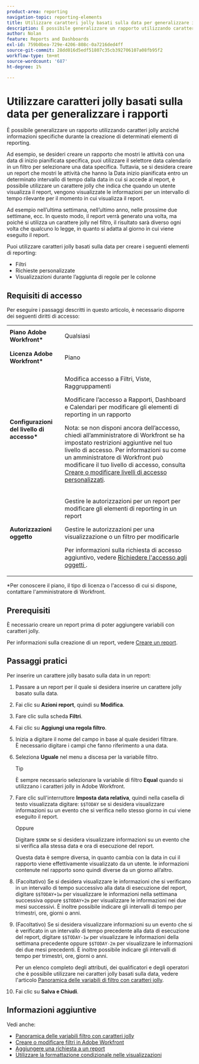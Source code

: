 ```yaml
---
product-area: reporting
navigation-topic: reporting-elements
title: Utilizzare caratteri jolly basati sulla data per generalizzare i rapporti
description: È possibile generalizzare un rapporto utilizzando caratteri jolly anziché informazioni specifiche durante la creazione di determinati elementi di reporting.
author: Nolan
feature: Reports and Dashboards
exl-id: 759b0bea-729e-4206-808c-0a7216ded4ff
source-git-commit: 28dd016d5edf51807c35cb392706107a08fb95f2
workflow-type: tm+mt
source-wordcount: '687'
ht-degree: 1%

---
```


# Utilizzare caratteri jolly basati sulla data per generalizzare i rapporti

È possibile generalizzare un rapporto utilizzando caratteri jolly anziché informazioni specifiche durante la creazione di determinati elementi di reporting.

Ad esempio, se desideri creare un rapporto che mostri le attività con una data di inizio pianificata specifica, puoi utilizzare il selettore data calendario in un filtro per selezionare una data specifica. Tuttavia, se si desidera creare un report che mostri le attività che hanno la Data inizio pianificata entro un determinato intervallo di tempo dalla data in cui si accede al report, è possibile utilizzare un carattere jolly che indica che quando un utente visualizza il report, vengono visualizzate le informazioni per un intervallo di tempo rilevante per il momento in cui visualizza il report.

Ad esempio nell’ultima settimana, nell’ultimo anno, nelle prossime due settimane, ecc. In questo modo, il report verrà generato una volta, ma poiché si utilizza un carattere jolly nel filtro, il risultato sarà diverso ogni volta che qualcuno lo legge, in quanto si adatta al giorno in cui viene eseguito il report.

Puoi utilizzare caratteri jolly basati sulla data per creare i seguenti elementi di reporting:

* Filtri
* Richieste personalizzate
* Visualizzazioni durante l’aggiunta di regole per le colonne

## Requisiti di accesso

Per eseguire i passaggi descritti in questo articolo, è necessario disporre dei seguenti diritti di accesso:

<table style="table-layout:auto"> 
 <col> 
 <col> 
 <tbody> 
  <tr> 
   <td role="rowheader"><strong>Piano Adobe Workfront*</strong></td> 
   <td> <p>Qualsiasi</p> </td> 
  </tr> 
  <tr> 
   <td role="rowheader"><strong>Licenza Adobe Workfront*</strong></td> 
   <td> <p>Piano </p> </td> 
  </tr> 
  <tr> 
   <td role="rowheader"><strong>Configurazioni del livello di accesso*</strong></td> 
   <td> <p>Modifica accesso a Filtri, Viste, Raggruppamenti</p> <p>Modificare l’accesso a Rapporti, Dashboard e Calendari per modificare gli elementi di reporting in un rapporto</p> <p>Nota: se non disponi ancora dell’accesso, chiedi all’amministratore di Workfront se ha impostato restrizioni aggiuntive nel tuo livello di accesso. Per informazioni su come un amministratore di Workfront può modificare il tuo livello di accesso, consulta <a href="../../../administration-and-setup/add-users/configure-and-grant-access/create-modify-access-levels.md" class="MCXref xref">Creare o modificare livelli di accesso personalizzati</a>.</p> </td> 
  </tr> 
  <tr> 
   <td role="rowheader"><strong>Autorizzazioni oggetto</strong></td> 
   <td> <p>Gestire le autorizzazioni per un report per modificare gli elementi di reporting in un report</p> <p>Gestire le autorizzazioni per una visualizzazione o un filtro per modificarle</p> <p>Per informazioni sulla richiesta di accesso aggiuntivo, vedere <a href="../../../workfront-basics/grant-and-request-access-to-objects/request-access.md" class="MCXref xref">Richiedere l'accesso agli oggetti </a>.</p> </td> 
  </tr> 
 </tbody> 
</table>

&#42;Per conoscere il piano, il tipo di licenza o l&#39;accesso di cui si dispone, contattare l&#39;amministratore di Workfront.

## Prerequisiti

È necessario creare un report prima di poter aggiungere variabili con caratteri jolly.

Per informazioni sulla creazione di un report, vedere [Creare un report](../../../reports-and-dashboards/reports/creating-and-managing-reports/create-report.md).

## Passaggi pratici

Per inserire un carattere jolly basato sulla data in un report:

1. Passare a un report per il quale si desidera inserire un carattere jolly basato sulla data.
1. Fai clic su **Azioni report**, quindi su **Modifica**.
1. Fare clic sulla scheda **Filtri**.
1. Fai clic su **Aggiungi una regola filtro**.
1. Inizia a digitare il nome del campo in base al quale desideri filtrare.\
   È necessario digitare i campi che fanno riferimento a una data.
1. Seleziona **Uguale** nel menu a discesa per la variabile filtro.

   >[!TIP]
   >
   >È sempre necessario selezionare la variabile di filtro **Equal** quando si utilizzano i caratteri jolly in Adobe Workfront.

1. Fare clic sull&#39;interruttore **Imposta data relativa**, quindi nella casella di testo visualizzata digitare: `$$TODAY` se si desidera visualizzare informazioni su un evento che si verifica nello stesso giorno in cui viene eseguito il report.

   Oppure

   Digitare `$$NOW` se si desidera visualizzare informazioni su un evento che si verifica alla stessa data e ora di esecuzione del report.

   Questa data è sempre diversa, in quanto cambia con la data in cui il rapporto viene effettivamente visualizzato da un utente. le informazioni contenute nel rapporto sono quindi diverse da un giorno all’altro.

1. (Facoltativo) Se si desidera visualizzare le informazioni che si verificano in un intervallo di tempo successivo alla data di esecuzione del report, digitare `$$TODAY+1w` per visualizzare le informazioni nella settimana successiva oppure `$$TODAY+2m` per visualizzare le informazioni nei due mesi successivi. È inoltre possibile indicare gli intervalli di tempo per trimestri, ore, giorni o anni.
1. (Facoltativo) Se si desidera visualizzare informazioni su un evento che si è verificato in un intervallo di tempo precedente alla data di esecuzione del report, digitare `$$TODAY-1w` per visualizzare le informazioni della settimana precedente oppure `$$TODAY-2m` per visualizzare le informazioni dei due mesi precedenti. È inoltre possibile indicare gli intervalli di tempo per trimestri, ore, giorni o anni.

   Per un elenco completo degli attributi, dei qualificatori e degli operatori che è possibile utilizzare nei caratteri jolly basati sulla data, vedere l&#39;articolo [Panoramica delle variabili di filtro con caratteri jolly](../../../reports-and-dashboards/reports/reporting-elements/understand-wildcard-filter-variables.md).

1. Fai clic su **Salva e Chiudi**.

## Informazioni aggiuntive

Vedi anche:

<!--outdated: * [Basic Report Creation Program](https://one.workfront.com/s/basic-report-creation-program) -->
* [Panoramica delle variabili filtro con caratteri jolly](../../../reports-and-dashboards/reports/reporting-elements/understand-wildcard-filter-variables.md)
* [Creare o modificare filtri in Adobe Workfront](../../../reports-and-dashboards/reports/reporting-elements/create-filters.md)
* [Aggiungere una richiesta a un report](../../../reports-and-dashboards/reports/creating-and-managing-reports/add-prompt-report.md)
* [Utilizzare la formattazione condizionale nelle visualizzazioni](../../../reports-and-dashboards/reports/reporting-elements/use-conditional-formatting-views.md)
